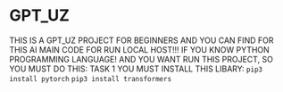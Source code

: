 # GPT_UZ
THIS IS A GPT_UZ PROJECT FOR BEGINNERS AND YOU CAN FIND FOR THIS AI MAIN CODE FOR RUN LOCAL HOST!!!
IF YOU KNOW PYTHON PROGRAMMING LANGUAGE! AND YOU WANT RUN THIS PROJECT, SO YOU MUST DO THIS:
TASK 1 
YOU MUST INSTALL THIS LIBARY:
```pip3 install pytorch```
```pip3 install transformers```
